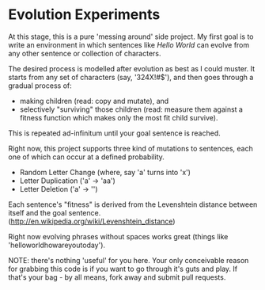 # Evolution Experiments

At this stage, this is a pure 'messing around' side project. My first goal is to write an environment in which sentences like *Hello World* can evolve from any other sentence or collection of characters. 

The desired process is modelled after evolution as best as I could muster. It starts from any set of characters (say, '324X!#$'), and then goes through a gradual process of:

* making children (read: copy and mutate), and
* selectively "surviving" those children (read: measure them against a fitness function which makes only the most fit child survive).

This is repeated ad-infinitum until your goal sentence is reached.

Right now, this project supports three kind of mutations to sentences, each one of which can occur at a defined probability.

* Random Letter Change (where, say 'a' turns into 'x')
* Letter Duplication ('a' -> 'aa')
* Letter Deletion ('a' -> '')

Each sentence's "fitness" is derived from the Levenshtein distance between itself and the goal sentence. (http://en.wikipedia.org/wiki/Levenshtein_distance)

Right now evolving phrases without spaces works great (things like 'helloworldhowareyoutoday').  

NOTE: there's nothing 'useful' for you here. Your only conceivable reason for grabbing this code is if you want to go through it's guts and play. If that's your bag - by all means, fork away and submit pull requests. 